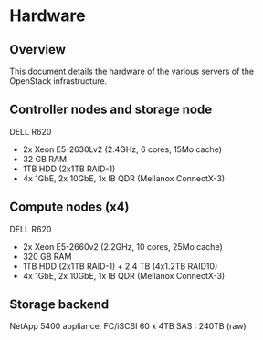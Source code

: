 # Hardware

## Overview

This document details the hardware of the various servers of the OpenStack infrastructure.

## Controller nodes and storage node

DELL R620
- 2x Xeon E5-2630Lv2 (2.4GHz, 6 cores, 15Mo cache)
- 32 GB RAM
- 1TB HDD (2x1TB RAID-1)
- 4x 1GbE, 2x 10GbE, 1x IB QDR (Mellanox ConnectX-3)


## Compute nodes (x4)

DELL R620
- 2x Xeon E5-2660v2 (2.2GHz, 10 cores, 25Mo cache)
- 320 GB RAM
- 1TB HDD (2x1TB RAID-1) + 2.4 TB (4x1.2TB RAID10)
- 4x 1GbE, 2x 10GbE, 1x IB QDR (Mellanox ConnectX-3)

## Storage backend

NetApp 5400 appliance, FC/iSCSI
60 x 4TB SAS : 240TB (raw)
